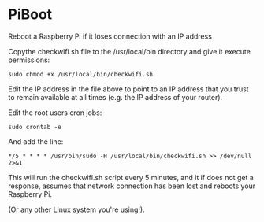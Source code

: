 # PiBoot
Reboot a Raspberry Pi if it loses connection with an IP address

Copythe checkwifi.sh file to the /usr/local/bin directory and give it execute permissions:

    sudo chmod +x /usr/local/bin/checkwifi.sh
  
Edit the IP address in the file above to point to an IP address that you trust to remain available at all times (e.g. the IP address of your router).

Edit the root users cron jobs:

    sudo crontab -e
  
And add the line:

    */5 * * * * /usr/bin/sudo -H /usr/local/bin/checkwifi.sh >> /dev/null 2>&1
  
This will run the checkwifi.sh script every 5 minutes, and it if does not get a response, assumes that network connection has been lost and reboots your Raspberry Pi.

(Or any other Linux system you're using!).
